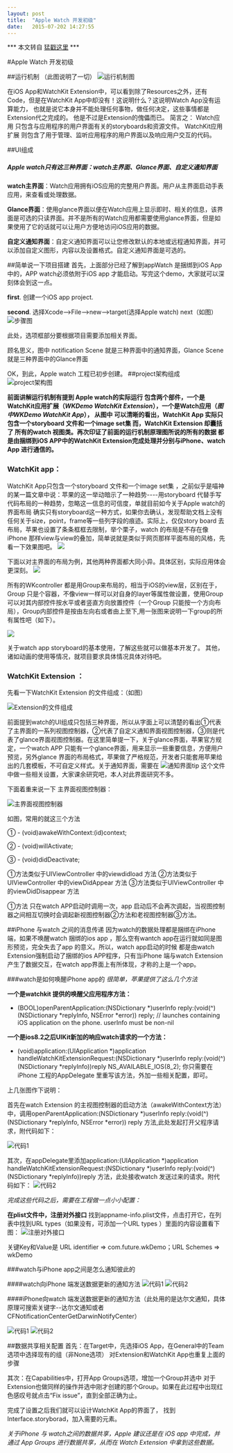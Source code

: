 ```yaml
---
layout: post
title:  "Apple Watch 开发初级"
date:   2015-07-202 14:27:55
---
```


 *** 本文转自 [猛戳这里](http://chiefky.github.io/ios/2015/06/29/watch开发-初级.html) ***
 
#Apple Watch 开发初级

##运行机制 （此图说明了一切）
![运行机制图](http://ww2.sinaimg.cn/large/6d49d34djw1etkp5vl682j20tx0h9410.jpg)

在iOS App和WatchKit Extension中，可以看到除了Resources之外，还有Code，但是在WatchKit App中却没有！这说明什么？这说明Watch App没有运算能力， 也就是说它本身并不能处理任何事物，做任何决定，这些事情都是Extension代之完成的。 他是不过是Extension的傀儡而已。
简言之：
Watch应用 只包含与应用程序的用户界面有关的storyboards和资源文件。
WatchKit应用扩展 则包含了用于管理、监听应用程序的用户界面以及响应用户交互的代码。


##UI组成
##### Apple watch只有这三种界面：watch主界面、Glance界面、自定义通知界面

**watch主界面**：Watch应用拥有iOS应用的完整用户界面。用户从主界面启动手表应用，来查看或处理数据。

**Glance界面**：使用glance界面以便在Watch应用上显示即时、相关的信息，该界面是可选的只读界面。并不是所有的Watch应用都需要使用glance界面，但是如果使用了它的话就可以让用户方便地访问iOS应用的数据。

**自定义通知界面**：自定义通知界面可以让您修改默认的本地或远程通知界面，并可以添加自定义图形，内容以及设置格式。自定义通知界面是可选的。

 <!--启动工程，搭建界面-->

##简单说一下项目搭建
首先，上面部分已经了解到appWatch 是捆绑到iOS App中的，APP watch必须依附于iOS app 才能启动。写完这个demo，大家就可以深刻体会到这一点。

**first**. 创建一个iOS app project.

**second**. 选择Xcode-->File-->new-->target(选择Apple watch) next（如图）
![步骤图](http://ww1.sinaimg.cn/large/6d49d34djw1etkp6kfjd8j20ka0byta6.jpg)

此处，选项框部分要根据项目需要添加相关界面。

顾名思义，图中 notification Scene 就是三种界面中的通知界面，Glance Scene 就是三种界面中的Glance界面

OK，到此，Apple watch 工程已初步创建。
##project架构组成
![project架构图](http://ww2.sinaimg.cn/large/6d49d34djw1etkp7b9xqnj20gw0dlgoe.jpg)

**前面讲解运行机制有提到 Apple watch的实际运行 包含两个部件，一个是 WatchKit应用扩展（*WKDemo WatchKit Extension*），一个是Watch应用（*图中WKDemo WatchKit App*），
从图中 可以清晰的看出，WatchKit App 实际只包含一个storyboard 文件和一个image set集
而，WatchKit Extension 却囊括了 所有的watch 视图类。再次印证了前面的运行机制原理图所说的所有的数据 都是由捆绑到iOS APP中的WatchKit Extension完成处理并分别与iPhone、watch App 进行通信的。**

<!--*分别说一下这两部分*-->
### WatchKit app：
WatchKit App只包含一个storyboard 文件和一个image set集 ，之前似乎是喵神的某一篇文章中说：苹果的这一举动暗示了一种趋势----用storyboard 代替手写代码布局的一种趋势，忽略这一信息的可信度，单就目前如今关于Apple watch的界面布局 确实只有storyboard这一种方式，如果你去确认，发现帮助文档上没有任何关于size，point，frame等一些列字段的痕迹。实际上，仅仅story board 去布局，苹果也设置了条条框框去限制，举个栗子，watch 的布局是不存在像iPhone 那样view与view的叠加，简单说就是类似于网页那样平面布局的风格，先看一下效果图吧。
![](http://ww1.sinaimg.cn/large/6d49d34djw1etkp7s4yawj20dr0lyjsh.jpg)

下面以对主界面的布局为例，其他两种界面都大同小异。具体区别，实际应用体会更深刻。
![](http://ww1.sinaimg.cn/large/6d49d34djw1etkp8d824aj211407c0vc.jpg)

所有的WKcontroller 都是用Group来布局的，相当于iOS的view层，区别在于，Group 只是个容器，不像view一样可以对自身的layer等属性做设置，使用Group可以对其内部控件按水平或者竖直方向放置控件（一个Group 只能按一个方向布局），Group内部控件是按由左向右或者由上至下,用一张图来说明一下group的所有属性吧（如下）。

![](http://ww3.sinaimg.cn/large/6d49d34djw1etkp8rm12hj20et0ikq6t.jpg)

关于watch app storyboard的基本使用，了解这些就可以做基本开发了。
其他，诸如动画的使用等情况，就项目要求具体情况具体对待吧。

### WatchKit Extension ：
先看一下WatchKit Extension 的文件组成：（如图）

![Extension的文件组成](http://ww2.sinaimg.cn/large/6d49d34djw1etkp92vtslj207m07175k.jpg)

前面提到watch的UI组成只包括三种界面，所以从字面上可以清楚的看出①代表了主界面的一系列视图控制器，②代表了自定义通知界面视图控制器，③则是代表了glance界面视图控制器。在这里简单提一下，关于glance界面，苹果官方规定，一个watch APP 只能有一个glance界面，用来显示一些重要信息，方便用户预览，另外glance 界面的布局格式，苹果做了严格规范，开发者只能套用苹果给出的几套模板，不可自定义样式。关于通知界面，需要在
![通知界面tip](http://ww1.sinaimg.cn/large/6d49d34djw1etkp9ey2zuj209701z3ym.jpg) 这个文件中做一些相关设置，大家课余研究吧，本人对此界面研究不多。

下面着重来说一下 主界面视图控制器：

![主界面视图控制器](http://ww1.sinaimg.cn/large/6d49d34djw1etkpa05rgyj20ck07qmyg.jpg)


如图，常用的就这三个方法

① - (void)awakeWithContext:(id)context;

② - (void)willActivate;

③ - (void)didDeactivate;

①方法类似于UIViewController 中的viewdidload 方法
②方法类似于UIViewController 中的viewDidAppear 方法
③方法类似于UIViewController 中的viewDidDisappear 方法

①方法 只在watch APP启动时调用一次，app 启动后不会再次调起，当视图控制器之间相互切换时会调起新视图控制器②方法和老视图控制器③方法。

##iPhone 与watch 之间的消息传递
因为watch的数据处理都是捆绑在iPhone 端，如果不唤醒watch 捆绑的ios app ，那么空有wantch app在运行就如同是图形预览，完全失去了app 的意义。所以，watch app启动的时候 都是由watch Extension强制启动了捆绑的ios APP程序，只有当iPhone 端与watch Extension 产生了数据交互，在watch app界面上有所体现，才称的上是一个app。

###watch是如何唤醒iPhone app的
*很简单，苹果提供了这么几个方法*

**一个是watchkit 提供的唤醒父应用程序方法：**

+ (BOOL)openParentApplication:(NSDictionary *)userInfo reply:(void(^)(NSDictionary *replyInfo, NSError *error)) reply;    // launches containing iOS application on the phone. userInfo must be non-nil

**一个是ios8.2之后UIKit新加的响应watch请求的一个方法：**

- (void)application:(UIApplication *)application handleWatchKitExtensionRequest:(NSDictionary *)userInfo reply:(void(^)(NSDictionary *replyInfo))reply NS_AVAILABLE_IOS(8_2);
你只需要在iPhone 工程的AppDelegate 里重写该方法，外加一些相关配置，即可。

上几张图作下说明：

首先在watch Extension 的主视图控制器的启动方法（awakeWithContext方法）中，调用openParentApplication:(NSDictionary *)userInfo reply:(void(^)(NSDictionary *replyInfo, NSError *error)) reply 方法,此处发起打开父程序请求，附代码如下：

![代码1](http://ww3.sinaimg.cn/large/6d49d34djw1etkpajfix6j20kk08dq54.jpg)

其次，在appDelegate里添加application:(UIApplication *)application handleWatchKitExtensionRequest:(NSDictionary *)userInfo reply:(void(^)(NSDictionary *replyInfo))reply 方法，此处接收watch 发送过来的请求。附代码如下：
![代码2](http://ww4.sinaimg.cn/large/6d49d34djw1etkpaxhf2mj20mu06k41x.jpg)

*完成这些代码之后，需要在工程做一点小小配置：*

**在plist文件中，注册对外接口**
找到appname-info.plist文件，点击打开它，在列表中找到URL types（如果没有，可添加一个URL types ）里面的内容设置看下图：
![注册对外接口](http://ww2.sinaimg.cn/large/6d49d34djw1etkpbbsaz7j20h50bwdiz.jpg)


关键Key和Value是 URL identifier => com.future.wkDemo；URL Schemes => wkDemo

<!--到此对外接口已注册好,此时选择watchkit App scheme运行模拟器，已经可以唤醒iPhone 绑定程序了-->

###watch与iPhone app之间是怎么通知彼此的

####watch向iPhone 端发送数据更新的通知方法
![代码1](http://ww1.sinaimg.cn/large/6d49d34djw1etkpbmmxh6j20hq02wq3h.jpg)
![代码2](http://ww1.sinaimg.cn/large/6d49d34djw1etkpbz888sj20na07d0wc.jpg)

####iPhone向watch 端发送数据更新的通知方法（此处用的是达尔文通知，具体原理可搜索关键字--达尔文通知或者CFNotificationCenterGetDarwinNotifyCenter）

![代码1](http://ww4.sinaimg.cn/large/6d49d34djw1etkpcgjlqmj20ii02rt9c.jpg)
![代码2](http://ww4.sinaimg.cn/large/6d49d34djw1etkpctedcoj20if0buq6g.jpg)

##数据共享相关配置 
首先：在Target中，先选择iOS App，在General中的Team选项中选择现有的组（非None选项）
对Extension和WatchKit App也重复上面的步骤

其次：在Capabilities中，打开App Groups选项，增加一个Group并选中
对于Extension也做同样的操作并选中刚才创建的那个Group。如果在此过程中出现红色感叹号就点击“Fix issue”，直到全部正确为止。

完成了设置之后我们就可以设计WatchKit App的界面了， 找到Interface.storyborad，加入需要的元素。

*关于iPhone 与 watch之间的数据共享，Apple 建议还是在 iOS app 中完成，并通过 App Groups 进行数据共享，从而在 Watch Extension 中拿到这些数据。*









